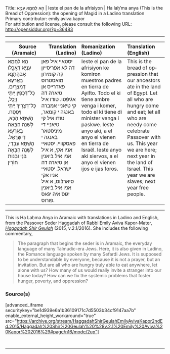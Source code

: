 <html>
<head></head>
<body>
Title: הָא לַחְמָא עַנְיָא | Ieste el pan de la afrisiyon | Ha laḥ’ma anya (This is the Bread of Oppression): the opening of Magid in a Ladino translation<br />
Primary contributor: emily.aviva.kapor<br />
For attribution and license, please consult the following URL: <a href="http://opensiddur.org/?p=36483">http://opensiddur.org/?p=36483</a>
<p />
<hr />

<table style="width:100%;margin-left: auto;margin-right: auto;" class="draggable">
<thead><tr><th id="x" style="text-align: right;">Source (Aramaic)</th><th style="text-align: right;">Translation (Ladino)</th><th style="text-align: left;">Romanization (Ladino)</th><th style="text-align: left;">Translation (English)</th></tr></thead>
<tbody>
<tr><td style="vertical-align:top;">
<div class="aramaic" lang="jpa">
הָא לַחְמָא עַנְיָא דַּאֲכָֽלוּ אַבְהָתָנָֽא בְּאְַרעָא דְמִצְרָֽיִם. כָּל־דִּכְפִין יֵיתֵי וְיֵכֻל, כָּל־דִּצְרִיךְ יֵיתֵי וִיפְסַח. הָשַּׁתָּא הָכָא, לְשָׁנָה הַבָּאָה בְּאַרְעָא דְיִשְׂרָאֵל. הָשַּׁתָּא עַבְדֵי, לְשָׁנָה הַבָּאָה בְּנֵי וּבְנוֹת חוֹרִין׃
</span></div></td>
 
<td style="vertical-align:top;">
<div class="ladino" lang="lad">
יסטאיי איל פאן דה לא אפֿריסייון קה קומירון מואסטרוס פאדרייס אן טיארה דה אגֿיפֿטו. טודו איל קי טיאניי אמברה בֿאנגה י קומאר, טודו איל קי טיאניי די מיניסטאר בֿאנגה י פאסקוויי. יסטאיי אניו אקי, א איל אניו איל בֿיאנין אן טיארה דה ישראל. יסטאיי אניו אקי סיארבֿוס, א איל אניו איל בֿיאנין יגֿוס איה יגֿאס פורוס.
</span></div></td>
 
<td style="vertical-align:top;">
<div class="romanized-hebrew" lang="he">
Ieste el pan de la afrisiyon ke komiron muestros padres en tierra de Ayifto. Todo el ki tiene ambre venga i komer, todo el ki tiene di minister venga i paskwe. Ieste anyo aki, a el anyo el vienen en tierra de Israël. Ieste anyo aki siervos, a el anyo el vienen ijos e ijas foros.
</span></div></td>
 
<td style="vertical-align:top;">
<div class="english" lang="en">
This is the bread of oppression that our ancestors ate in the land of Egypt. Let all who are hungry come and eat; let all who are needy come celebrate Passover with us. This year we are here; next year in the land of Israel. This year we are slaves; next year free people.
</div></td></tr>
</tbody></table>

<hr />

This is Ha Laḥma Anya in Aramaic with translations in Ladino and English, from the Passover Seder Haggadah of Rabbi Emily Aviva Kapor-Mater, <em><a href="/?p=8819">Haggadah Shir Geulah</a></em> (2015, v.2.1/2016). She includes the following commentary,

<blockquote>
The paragraph that begins the seder is in Aramaic, the everyday language of many Talmudic-era Jews. Here, it is also given in Ladino, the Romance language spoken by many Sefardi Jews. It is supposed to be understandable by everyone, because it is not a prayer, but an invitation. But are all who are hungry truly able to eat anywhere, let alone with us? How many of us would really invite a stranger into our house today? How can we fix the systemic problems that foster hunger, poverty, and oppression?
</blockquote>

<h3>Source(s)</h3>

[advanced_iframe securitykey="be1d939e6a1b36109171c7d5503b34cf9147aa7b" enable_external_height_workaround="true" src="https://archive.org/stream/HaggadahShirGeulahEmilyAvivaKapor2ndEd.2015/Haggadah%20Shir%20Geulah%20%28v.2.1%20Emily%20Aviva%20Kapor%202016%29#page/n16/mode/2up"]

&nbsp;

<hr />

&nbsp;

</body>
</html>